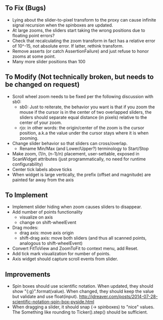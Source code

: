 ## To Fix (Bugs)
* Lying about the slider-to-pixel transform to the proxy can cause infinite signal recursion when the spinboxes are updated.
* At large zooms, the sliders start taking the wrong positions due to floating point errors?
* Check that recalculating the zoom transform in fact has a relative error of 10^-15, not absolute error. If latter, rethink transform.
* Remove asserts (or catch AssertionFailure) and just refuse to honor zooms at some point.
* Many more slider positions than 100

## To Modify (Not technically broken, but needs to be changed on request)
* Scroll wheel zoom needs to be fixed per the following discussion with sb0:
    * sb0: Just to reiterate, the behavior you want is that if you zoom the mouse if the cursor is in the center of two overlapped sliders, the sliders should separate equal distance (in pixels) relative to the center of your zoom.
    * rjo: in other words: the origin/center of the zoom is the cursor position, a.k.a the value under the cursor stays where it is when zooming.
* Change slider behavior so that sliders can cross/overlap.
    * Rename Min/Max (and Lower/Upper?) terminology to Start/Stop
* Make zoom, (1/n, (n-1)/n) placement, user-settable, exposed in ScanWidget attributes (just programmatically, no need for runtime configurability)
* Center tick labels above ticks
* When widget is large vertically, the prefix (offset and magnitude) are
  painted far away from the axis

## To Implement
* Implement slider hiding when zoom causes sliders to disappear.
* Add number of points functionality
    * visualize on axis
    * change on shift-wheelEvent
* Drag modes:
    * drag axis: move axis origin
    * shift-drag axis: move both sliders (and thus all scanned points, analogous to shift-wheelEvent)
* Convert FitToView and ZoomToFit to context menu, add Reset.
* Add tick mark visualization for number of points.
* Axis widget should capture scroll events from slider.

## Improvements
* Spin boxes should use scientific notation. When updated, they should show
  "{:g}".format(value). When changed, they should keep the value but validate
  and use float(input).
  http://jdreaver.com/posts/2014-07-28-scientific-notation-spin-box-pyside.html
* When dragging a slider, it should snap (-> spinboxes) to "nice" values. The
  Something like rounding to Ticker().step() should be sufficient.
